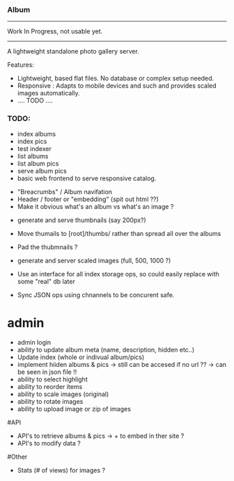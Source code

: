 ### Album

*********************************
Work In Progress, not usable yet.
*********************************

A lightweight standalone photo gallery server.

Features:
  - Lightweight, based flat files. No database or complex setup needed.
  - Responsive : Adapts to mobile devices and such and provides scaled images automatically.
  - .... TODO ....

### TODO:
* index albums
* index pics
* test indexer
* list albums
* list album pics
* serve album pics
* basic web frontend to serve responsive catalog.
- "Breacrumbs" / Album navifation
- Header / footer or "embedding" (spit out html ??)
- Make it obvious what's an album vs what's an image ?
* generate and serve thumbnails (say 200px?)
- Move thumails to [root]/thumbs/ rather than spread all over the albums
- Pad the thubmnails ?
- generate and server scaled images (full, 500, 1000 ?)

- Use an interface for all index storage ops, so could easily replace with some "real" db later
- Sync JSON ops using chnannels to be concurent safe.

# admin
- admin login
- ability to update album meta (name, description, hidden etc..)
- Update index (whole or indivual album/pics)
- implement hiiden albums & pics -> still can be accesed if no url ?? -> can be seen in json file !!
- ability to select highlight
- ability to reorder items
- ability to scale images (original)
- ability to rotate images
- ability to upload image or zip of images

#API
- API's to retrieve albums & pics -> + to embed in ther site ?
- API's to modify data ?

#Other
- Stats (# of views) for images ?


